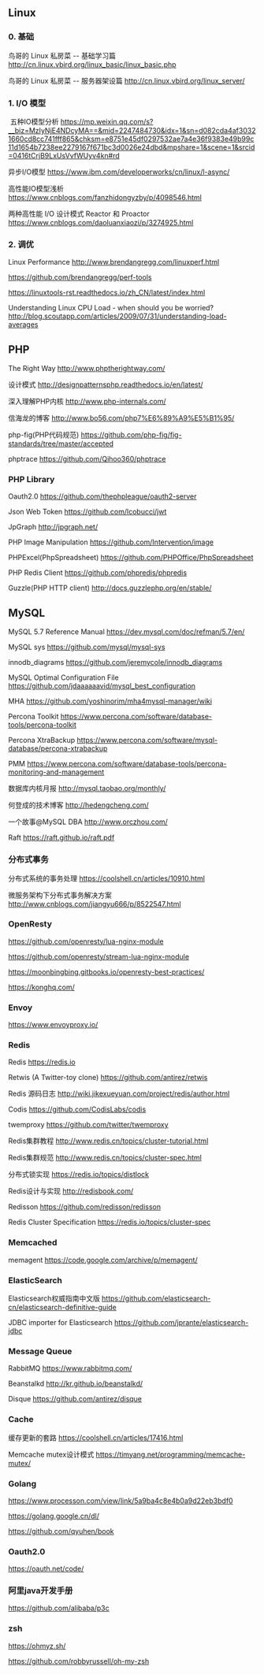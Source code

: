 ## Linux
### 0. 基础
  鸟哥的 Linux 私房菜 -- 基础学习篇 http://cn.linux.vbird.org/linux_basic/linux_basic.php
  
  鸟哥的 Linux 私房菜 -- 服务器架设篇 http://cn.linux.vbird.org/linux_server/
    
### 1. I/O 模型

  五种IO模型分析 https://mp.weixin.qq.com/s?__biz=MzIyNjE4NDcyMA==&mid=2247484730&idx=1&sn=d082cda4af30321660cd8cc741fff865&chksm=e8751e45df0297532ae7a4e36f9383e49b99c11d1654b7238ee2279167f671bc3d0026e24dbd&mpshare=1&scene=1&srcid=0416tCrjB9LxUsVvfWUyv4kn#rd
  
  
  异步I/O模型 https://www.ibm.com/developerworks/cn/linux/l-async/

  高性能IO模型浅析 https://www.cnblogs.com/fanzhidongyzby/p/4098546.html

  两种高性能 I/O 设计模式 Reactor 和 Proactor https://www.cnblogs.com/daoluanxiaozi/p/3274925.html

### 2. 调优
  Linux Performance http://www.brendangregg.com/linuxperf.html
  
  https://github.com/brendangregg/perf-tools
  
  https://linuxtools-rst.readthedocs.io/zh_CN/latest/index.html
  
  Understanding Linux CPU Load - when should you be worried? http://blog.scoutapp.com/articles/2009/07/31/understanding-load-averages
  
## PHP
The Right Way http://www.phptherightway.com/

设计模式 http://designpatternsphp.readthedocs.io/en/latest/

深入理解PHP内核 http://www.php-internals.com/

信海龙的博客 http://www.bo56.com/php7%E6%89%A9%E5%B1%95/

php-fig(PHP代码规范) https://github.com/php-fig/fig-standards/tree/master/accepted

phptrace https://github.com/Qihoo360/phptrace

### PHP Library

  Oauth2.0 https://github.com/thephpleague/oauth2-server
  
  Json Web Token https://github.com/lcobucci/jwt
  
  JpGraph http://jpgraph.net/
  
  PHP Image Manipulation https://github.com/Intervention/image

  PHPExcel(PhpSpreadsheet) https://github.com/PHPOffice/PhpSpreadsheet

  PHP Redis Client https://github.com/phpredis/phpredis
  
  Guzzle(PHP HTTP client) http://docs.guzzlephp.org/en/stable/

## MySQL

  MySQL 5.7 Reference Manual https://dev.mysql.com/doc/refman/5.7/en/
  
  MySQL sys https://github.com/mysql/mysql-sys
  
  innodb_diagrams https://github.com/jeremycole/innodb_diagrams
  
  MySQL Optimal Configuration File https://github.com/jdaaaaaavid/mysql_best_configuration
  
  MHA https://github.com/yoshinorim/mha4mysql-manager/wiki
  
  Percona Toolkit https://www.percona.com/software/database-tools/percona-toolkit
  
  Percona XtraBackup https://www.percona.com/software/mysql-database/percona-xtrabackup
  
  PMM https://www.percona.com/software/database-tools/percona-monitoring-and-management
  
  数据库内核月报 http://mysql.taobao.org/monthly/
  
  何登成的技术博客 http://hedengcheng.com/
  
  一个故事@MySQL DBA http://www.orczhou.com/
  
  Raft https://raft.github.io/raft.pdf
  
### 分布式事务

  分布式系统的事务处理 https://coolshell.cn/articles/10910.html
  
  微服务架构下分布式事务解决方案 http://www.cnblogs.com/jiangyu666/p/8522547.html

### OpenResty

  https://github.com/openresty/lua-nginx-module
  
  https://github.com/openresty/stream-lua-nginx-module
  
  https://moonbingbing.gitbooks.io/openresty-best-practices/
  
  https://konghq.com/
  

### Envoy

  https://www.envoyproxy.io/


### Redis

  Redis https://redis.io
  
  Retwis (A Twitter-toy clone) https://github.com/antirez/retwis
  
  Redis 源码日志 http://wiki.jikexueyuan.com/project/redis/author.html
  
  Codis https://github.com/CodisLabs/codis
  
  twemproxy https://github.com/twitter/twemproxy
  
  Redis集群教程 http://www.redis.cn/topics/cluster-tutorial.html
  
  Redis集群规范 http://www.redis.cn/topics/cluster-spec.html
  
  分布式锁实现 https://redis.io/topics/distlock
  
  Redis设计与实现 http://redisbook.com/
  
  Redisson https://github.com/redisson/redisson
  
  Redis Cluster Specification https://redis.io/topics/cluster-spec

### Memcached

memagent https://code.google.com/archive/p/memagent/

### ElasticSearch

Elasticsearch权威指南中文版 https://github.com/elasticsearch-cn/elasticsearch-definitive-guide

JDBC importer for Elasticsearch https://github.com/jprante/elasticsearch-jdbc

### Message Queue
RabbitMQ https://www.rabbitmq.com/

Beanstalkd http://kr.github.io/beanstalkd/

Disque https://github.com/antirez/disque

### Cache 
缓存更新的套路 https://coolshell.cn/articles/17416.html

Memcache mutex设计模式 https://timyang.net/programming/memcache-mutex/

### Golang

https://www.processon.com/view/link/5a9ba4c8e4b0a9d22eb3bdf0

https://golang.google.cn/dl/

https://github.com/qyuhen/book

### Oauth2.0
  
https://oauth.net/code/

### 阿里java开发手册

https://github.com/alibaba/p3c

### zsh
https://ohmyz.sh/

https://github.com/robbyrussell/oh-my-zsh
